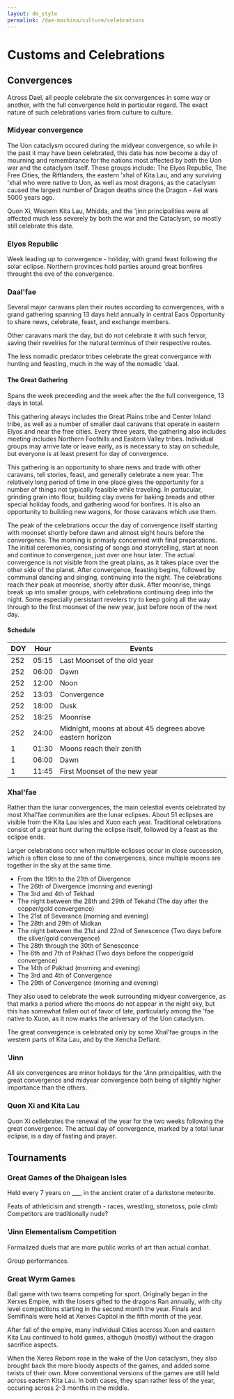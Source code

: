 ```yaml
---
layout: dm_style
permalink: /dae-machina/culture/celebrations
---
```


# Customs and Celebrations

## Convergences

Across Dael, all people celebrate the six convergences in some way or another, with the full convergence held in particular regard. 
The exact nature of such celebrations varies from culture to culture.

### Midyear convergence

The Uon cataclysm occured during the midyear convergence, so while in the past it may have been celebrated, this date has now become a day of mourning and remembrance for the nations most affected by both the Uon war and the 
cataclysm itself. These groups include: The Elyos Republic, The Free Cities, the Riftlanders, the eastern 'xhal of Kita Lau, and any surviving 'xhal who were native to Uon, as well as most dragons, 
as the cataclysm caused the largest number of Dragon deaths since the Dragon - Ael wars 5000 years ago.

Quon Xi, Western Kita Lau, Mhidda, and the 'jinn principalities were all affected much less severely by both the war and the Cataclysm, so mostly still celebrate this date.

### Elyos Republic

Week leading up to convergence - holiday, with grand feast following the solar eclipse.
Northern provinces hold parties around great bonfires throught the eve of the convergence.


### Daal'fae

Several major caravans plan their routes according to convergences, with a grand gathering spanning 13 days held annually in central Eaos
Opportunity to share news, celebrate, feast, and exchange members.

Other caravans mark the day, but do not celebrate it with such fervor, saving their revelries for the natural terminus of their respective routes.

The less nomadic predator tribes celebrate the great convergance with hunting and feasting, much in the way of the nomadic 'daal.

#### The Great Gathering

Spans the week preceeding and the week after the the full convergence, 13 days in total. 

This gathering always includes the Great Plains tribe and Center Inland tribe, as well as a number of smaller daal caravans that operate in eastern Elyos and near the free cities.
Every three years, the gathering also includes meeting includes Northern Foothills and Eastern Valley tribes. Individual groups may arrive late or leave early, as is necessary to stay on schedule, 
but everyone is at least present for day of convergence.

This gathering is an opportunity to share news and trade with other caravans, tell stories, feast, and generally celebrate a new year.
The relatively long period of time in one place gives the opportunity for a number of things not typically feasible while traveling.
In partucular, grinding grain into flour, building clay ovens for baking breads and other special holiday foods, and gathering wood for bonfires.
It is also an opportunity to building new wagons, for those caravans which use them.

The peak of the celebrations occur the day of convergence itself starting with moonset shortly before dawn and almost eight hours before the convergence.
The morning is primarly concerned with final preparations. The initial ceremonies, consisting of songs and storrytelling, start at noon and continue to convergence, just over one hour later.
The actual convergence is not visible from the great plains, as it takes place over the other side of the planet.
After convergence, feasting begins, followed by communal dancing and singing, continuing into the night. The celebrations reach their peak at moonrise, shortly after dusk. 
After moonrise, things break up into smaller groups, with celebrations continuing deep into the night.
Some especially persistant revelers try to keep going all the way through to the first moonset of the new year, just before noon of the next day.

#### Schedule

| DOY | Hour  | Events                           |
|-----|-------|----------------------------------|
| 252 | 05:15 | Last Moonset of the old year     |
| 252 | 06:00 | Dawn                             |
| 252 | 12:00 | Noon                             |
| 252 | 13:03 | Convergence                      |
| 252 | 18:00 | Dusk                             |
| 252 | 18:25 | Moonrise                         |
| 252 | 24:00 | Midnight, moons at about 45 degrees above eastern horizon |
|   1 | 01:30 | Moons reach their zenith         |
|   1 | 06:00 | Dawn                             |
|   1 | 11:45 | First Moonset of the new year    |

### Xhal'fae

Rather than the lunar convergences, the main celestial events celebrated by most Xhal'fae communities are the lunar eclipses. About 51 eclipses are visible from the Kita Lau isles and Xuon each year. 
Traditional celebrations consist of a great hunt during the eclipse itself, followed by a feast as the eclipse ends.

Larger celebrations occr when multiple eclipses occur in close succession, which is often close to one of the convergences, since multiple moons are together in the sky at the same time.
 - From the 19th to the 21th of Divergence
 - The 26th of Divergence (morning and evening)
 - The 3rd and 4th of Tekhad
 - The night between the 28th and 29th of Tekahd (The day after the copper/gold convergence)
 - The 21st of Severance (morning and evening)
 - The 28th and 29th of Midkan
 - The night between the 21st and 22nd of Senescence (Two days before the silver/gold convergence)
 - The 28th through the 30th of Senescence
 - The 6th and 7th of Pakhad (Two days before the copper/gold convergence)
 - The 14th of Pakhad (morning and evening)
 - The 3rd and 4th of Convergence
 - The 29th of Convergence (morning and evening)

They also used to celebrate the week surrounding midyear convergence, as that marks a period where the moons do not appear in the night sky, but this has somewhat fallen out of favor of late, particularly among the 'fae native to Xuon, 
as it now marks the aniversary of the Uon cataclysm.

The great convergence is celebrated only by some Xhal'fae groups in the western parts of Kita Lau, and by the Xencha Defiant.

### 'Jinn

All six convergences are minor holidays for the 'Jinn principalities, with the great convergence and midyear convergence both being of slightly higher importance than the others.


### Quon Xi and Kita Lau

Quon Xi cellebrates the renewal of the year for the two weeks following the great convergence. The actual day of convergence, marked by a total lunar eclipse, is a day of fasting and prayer.


## Tournaments

### Great Games of the Dhaigean Isles

Held every 7 years on ___, in the ancient crater of a darkstone meteorite.

Feats of athleticism and strength - races, wrestling, stonetoss, pole climb
Competitors are traditionally nude?

### 'Jinn Elementalism Competition

Formalized duels that are more public works of art than actual combat.

Group performances.


### Great Wyrm Games

Ball game with two teams competing for sport. Originally began in the Xerxes Empire, with the losers gifted to the dragons
Ran annually, with city level competitions starting in the second month the year.
Finals and Semifinals were held at Xerxes Capitol in the fifth month of the year.

After fall of the empire, many individual Cities accross Xuon and eastern Kita Lau continued to hold games, althoguh (mostly) without the dragon sacrifice aspects.

When the Xeres Reborn rose in the wake of the Uon cataclysm, they also brought back the more bloody aspects of the games, and added some twists of their own.
More conventional versions of the games are still held across eastern Kita Lau. In both cases, they span rather less of the year, occuring across 2-3 months in the middle.
